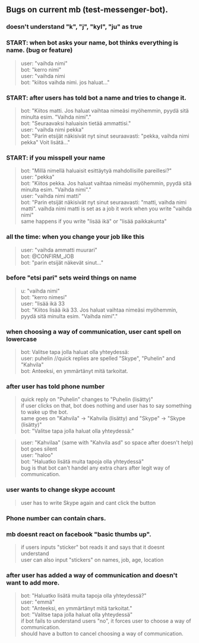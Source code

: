## Bugs on current mb (test-messenger-bot).

### doesn't understand "k", "j", "kyl", "ju" as true

### START: when bot asks your name, bot thinks everything is name. (bug or feature)
>user: "vaihda nimi"  
bot: "kerro nimi"  
user: "vaihda nimi  
bot: "kiitos vaihda nimi. jos haluat..."  

### START: after users has told bot a name and tries to change it.
>bot: "Kiitos matti. Jos haluat vaihtaa nimeäsi myöhemmin, pyydä sitä minulta esim. "Vaihda nimi"."  
bot: "Seuraavaksi haluaisin tietää ammattisi."  
user: "vaihda nimi pekka"  
bot: "Parin etsijät näkisivät nyt sinut seuraavasti: "pekka, vaihda nimi pekka" Voit lisätä..."  


### START: if you misspell your name
>bot: "Millä nimellä haluaisit esittäytyä mahdollisille pareillesi?"  
user: "pekka"  
bot: "Kiitos pekka. Jos haluat vaihtaa nimeäsi myöhemmin, pyydä sitä minulta esim. "Vaihda nimi"."  
user: "vaihda nimi matti"  
bot: "Parin etsijät näkisivät nyt sinut seuraavasti: "matti, vaihda nimi matti". vaihda nimi matti is set as a job
it work when you write "vaihda nimi"  
same happens if you write "lisää ikä" or "lisää paikkakunta"  

### all the time: when you change your job like this
>user: "vaihda ammatti muurari"  
bot: @CONFIRM_JOB  
bot: "parin etsijät näkevät sinut..."  

### before "etsi pari" sets weird things on name
>u: "vaihda nimi"  
bot: "kerro nimesi"  
user: "lisää ikä 33  
bot: "Kiitos lisää ikä 33. Jos haluat vaihtaa nimeäsi myöhemmin, pyydä sitä minulta esim. "Vaihda nimi"."  

### when choosing a way of communication, user cant spell on lowercase
>bot: Valitse tapa jolla haluat olla yhteydessä:  
user: puhelin //quick replies are spelled "Skype", "Puhelin" and "Kahvila"  
bot: Anteeksi, en ymmärtänyt mitä tarkoitat.  

### after user has told phone number
>quick reply on "Puhelin" changes to "Puhelin (lisätty)"  
if user clicks on that, bot does nothing and user has to say something to wake up the bot.  
same goes on "Kahvila" -> "Kahvila (lisätty) and "Skype" -> "Skype (lisätty)"  
>bot: "Valitse tapa jolla haluat olla yhteydessä:"  
  
>user: "Kahvilaa" (same with "Kahvila asd" so space after doesn't help)  
bot goes silent  
user: "haloo"  
bot: "Haluatko lisätä muita tapoja olla yhteydessä"  
bug is that bot can't handel any extra chars after legit way of communication. 

### user wants to change skype account
>user has to write Skype again and cant click the button  
 
### Phone number can contain chars.

### mb doesnt react on facebook "basic thumbs up". 
>if users inputs "sticker" bot reads it and says that it doesnt understand  
user can also input "stickers" on names, job, age, location  

### after user has added a way of communication and doesn't want to add more.
>bot: "Haluatko lisätä muita tapoja olla yhteydessä?"  
user: "emmä"  
bot: "Anteeksi, en ymmärtänyt mitä tarkoitat."  
bot: "Valitse tapa jolla haluat olla yhteydessä"  
if bot fails to understand users "no", it forces user to choose a way of communication.  
should have a button to cancel choosing a way of communication.  
